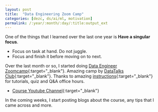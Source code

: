 ```yaml
---
layout: post
title:  "Data Engineering Zoom Camp"
categories: [dezc, ds/ai/ml, motivation]
permalink: /:year/:month/:day/:title:output_ext
---
```

One of the things that I learned over the last one year is **Have a singular focus**. 
- Focus on task at hand. Do not juggle. 
- Focus and finish it before moving on to next.

Over the last month or so, I started doing [Data Engineer Zoomcamp](https://github.com/DataTalksClub/data-engineering-zoomcamp){:target="_blank"}. Amazing camp by [DataTalks Club](https://www.youtube.com/c/DataTalksClub){:target="_blank"}. Thanks to amazing [instructions](https://github.com/DataTalksClub/data-engineering-zoomcamp#instructors){:target="_blank"} for tutorials, quiz and Q&A office hours.

- [Course Youtube Channel](https://www.youtube.com/playlist?list=PL3MmuxUbc_hJed7dXYoJw8DoCuVHhGEQb){:target="_blank"}

 
In the coming weeks, I start posting blogs about the course, any tips that I came across and more.

